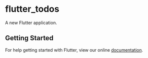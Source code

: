 # flutter_todos

A new Flutter application.

## Getting Started

For help getting started with Flutter, view our online
[documentation](https://flutter.io/).
